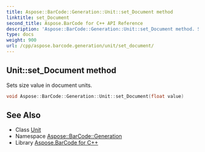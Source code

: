 ```yaml
---
title: Aspose::BarCode::Generation::Unit::set_Document method
linktitle: set_Document
second_title: Aspose.BarCode for C++ API Reference
description: 'Aspose::BarCode::Generation::Unit::set_Document method. Sets size value in document units in C++.'
type: docs
weight: 900
url: /cpp/aspose.barcode.generation/unit/set_document/
---
```

## Unit::set_Document method


Sets size value in document units.

```cpp
void Aspose::BarCode::Generation::Unit::set_Document(float value)
```

## See Also

* Class [Unit](../)
* Namespace [Aspose::BarCode::Generation](../../)
* Library [Aspose.BarCode for C++](../../../)

